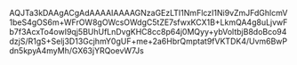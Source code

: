AQJTa3kDAAgACgAdAAAAIAAAAGNzaGEzLTI1NmFlczI1Ni9vZmJFdGhlcmV1beS4gOS6m+WFrOW8gOWcsOWdgC5tZE7sfwxKCX1B+LkmQA4g8uLjvwFb7f3AcxTo4owI9qj5BUhUfLnDvgKHC8cc8p64j0MQyy+ybVoltbjB8doBco94dzjS/R1gS+Selj3D13GcjhmY0gUF+me+2a6HbrQmptat9fVKTDK4/Uvm6BwPdn5kpyA4myMh/GX63jYRQoevW7Js